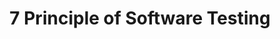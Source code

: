 ---
layout: default
title: 7 Principle of Software Testing
parent: Exploration of the Testing Realm
nav_order: 2
---